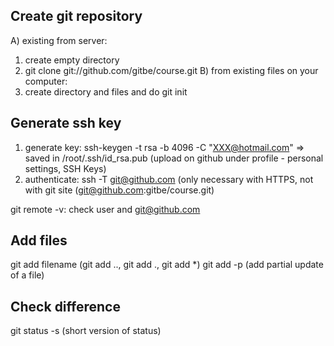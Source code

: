 Create git repository
---------------------
A) existing from server:
   1) create empty directory
   2) git clone git://github.com/gitbe/course.git
B) from existing files on your computer:
   1) create directory and files and do git init

Generate ssh key
----------------
1. generate key: ssh-keygen -t rsa -b 4096 -C "XXX@hotmail.com"
   => saved in /root/.ssh/id_rsa.pub
   (upload on github under profile - personal settings, SSH Keys)
2. authenticate: ssh -T git@github.com
   (only necessary with HTTPS, not with git site (git@github.com:gitbe/course.git)

git remote -v: check user and git@github.com

Add files
---------
git add filename (git add .., git add ., git add *)
    git add -p (add partial update of a file)

Check difference
----------------
git status -s (short version of status)

